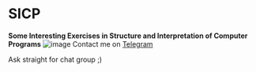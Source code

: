 # SICP
**Some Interesting Exercises in Structure and Interpretation of Computer Programs**
![image](https://user-images.githubusercontent.com/68733617/143594190-42b42527-a5f5-4c11-8512-4d18bf761f4b.png)
Contact me on [Telegram](https://t.me/otttos_daily)

Ask straight for chat group ;)

